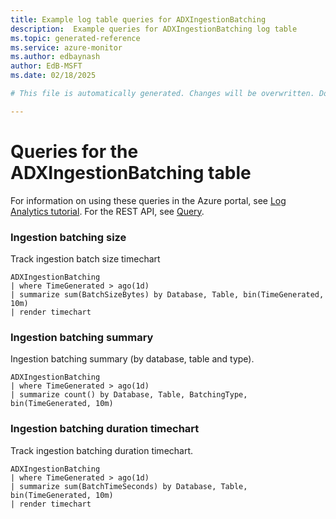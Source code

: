 ```yaml
---
title: Example log table queries for ADXIngestionBatching
description:  Example queries for ADXIngestionBatching log table
ms.topic: generated-reference
ms.service: azure-monitor
ms.author: edbaynash
author: EdB-MSFT
ms.date: 02/18/2025

# This file is automatically generated. Changes will be overwritten. Do not change this file directly. 

---
```


# Queries for the ADXIngestionBatching table

For information on using these queries in the Azure portal, see [Log Analytics tutorial](/azure/azure-monitor/logs/log-analytics-tutorial). For the REST API, see [Query](/rest/api/loganalytics/query).


### Ingestion batching size  


Track ingestion batch size timechart  

```query
ADXIngestionBatching
| where TimeGenerated > ago(1d)
| summarize sum(BatchSizeBytes) by Database, Table, bin(TimeGenerated, 10m)
| render timechart
```



### Ingestion batching summary  


Ingestion batching summary (by database, table and type).  

```query
ADXIngestionBatching
| where TimeGenerated > ago(1d)
| summarize count() by Database, Table, BatchingType, bin(TimeGenerated, 10m)

```



### Ingestion batching duration timechart  


Track ingestion batching duration timechart.  

```query
ADXIngestionBatching
| where TimeGenerated > ago(1d)
| summarize sum(BatchTimeSeconds) by Database, Table, bin(TimeGenerated, 10m)
| render timechart
```

